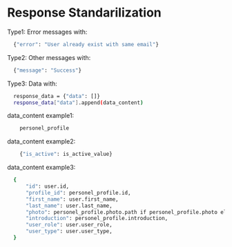 # Response Standarilization

Type1: Error messages with:
```bash
  {"error": "User already exist with same email"}
```

Type2: Other messages with:
```bash
  {"message": "Success"}
```

Type3: Data with:
```bash
  response_data = {"data": []}
  response_data["data"].append(data_content)
```

  data_content example1:
```bash
    personel_profile
```

  data_content example2:
```bash
    {"is_active": is_active_value}
```

  data_content example3:
  ```bash
    {
        "id": user.id,
        "profile_id": personel_profile.id,
        "first_name": user.first_name,
        "last_name": user.last_name,
        "photo": personel_profile.photo.path if personel_profile.photo else "",
        "introduction": personel_profile.introduction,
        "user_role": user.user_role,
        "user_type": user.user_type,
    }
```
